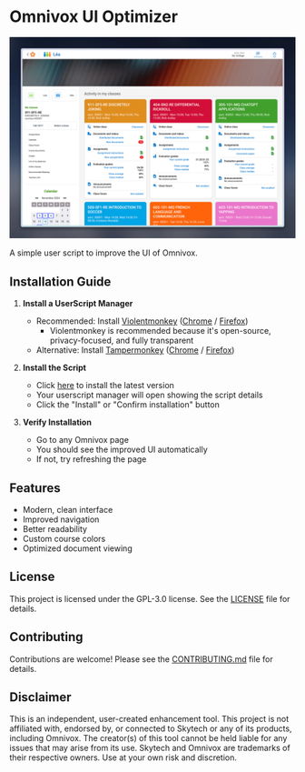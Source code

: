 # Omnivox UI Optimizer

![Optimized Omnivox UI](./assets/home-page.png)


A simple user script to improve the UI of Omnivox.

## Installation Guide

1. **Install a UserScript Manager**
   - Recommended: Install [Violentmonkey](https://violentmonkey.github.io/) ([Chrome](https://chrome.google.com/webstore/detail/violentmonkey/jinjaccalgkegednnccohejagnlnfdag) / [Firefox](https://addons.mozilla.org/firefox/addon/violentmonkey/))
     - Violentmonkey is recommended because it's open-source, privacy-focused, and fully transparent
   - Alternative: Install [Tampermonkey](https://www.tampermonkey.net/) ([Chrome](https://chrome.google.com/webstore/detail/tampermonkey/dhdgffkkebhmkfjojejmpbldmpobfkfo) / [Firefox](https://addons.mozilla.org/firefox/addon/tampermonkey/))

2. **Install the Script**
   - Click [here](https://github.com/evannotfound/omnivox-optimizer/releases/latest/download/omnivox-optimizer.user.js) to install the latest version
   - Your userscript manager will open showing the script details
   - Click the "Install" or "Confirm installation" button

3. **Verify Installation**
   - Go to any Omnivox page
   - You should see the improved UI automatically
   - If not, try refreshing the page

## Features
- Modern, clean interface
- Improved navigation
- Better readability
- Custom course colors
- Optimized document viewing

## License

This project is licensed under the GPL-3.0 license. See the [LICENSE](LICENSE) file for details.

## Contributing

Contributions are welcome! Please see the [CONTRIBUTING.md](CONTRIBUTING.md) file for details.

## Disclaimer

This is an independent, user-created enhancement tool. This project is not affiliated with, endorsed by, or connected to Skytech or any of its products, including Omnivox. The creator(s) of this tool cannot be held liable for any issues that may arise from its use. Skytech and Omnivox are trademarks of their respective owners. Use at your own risk and discretion.